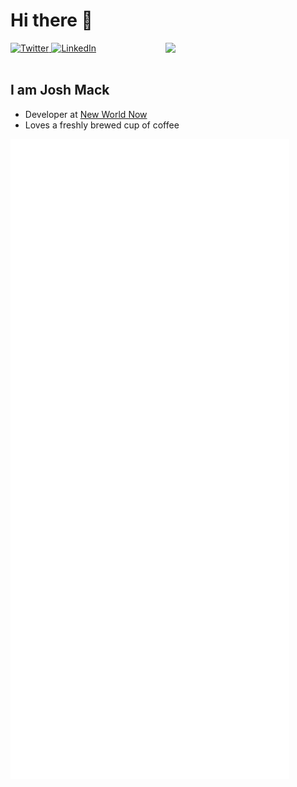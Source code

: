 # Hi there 👋

<div align="left">
  <a href="https://twitter.com/">
    <img
      src="https://img.shields.io/twitter/follow/omBratteng?label=Twitter&logo=twitter&style=flat-square&color=1da1f2&logoColor=ffffff"
      alt="Twitter"
    />
  </a>
  <a href="https://www.linkedin.com/in/joshua-mack/">
    <img
      src="https://img.shields.io/static/v1?logo=linkedin&style=flat-square&color=0072b1&label=LinkedIn&message=%E2%98%86"
      alt="LinkedIn"
    />
  </a>

  <a href="https://api.daily.dev/get?r=invntiv" target="_blank">
    <img
      width="256"
      align="right"
      src="https://github.com/invntiv/invntiv/blob/main/devcard.svg"
    />
  </a>
</div>

<br />

## I am Josh Mack

- Developer at [New World Now](https://www.newworldnow.com/)
- Loves a freshly brewed cup of coffee

![Metrics](https://github.com/invntiv/invntiv/blob/main/github-metrics.svg)


